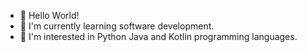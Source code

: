- 👋 Hello World!
- 🌱 I'm currently learning software development.
- 👀 I'm interested in Python Java and Kotlin programming languages.
<!--- - 💞️ I’m looking to collaborate on desktop environment development.
- 📫 How to reach me ... --->

<!---
carlosrca/carlosrca is a ✨ special ✨ repository because its `README.md` (this file) appears on your GitHub profile.
You can click the Preview link to take a look at your changes.
--->
